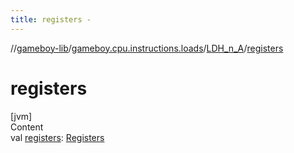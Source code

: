 ```yaml
---
title: registers -
---
```

//[gameboy-lib](../../index.md)/[gameboy.cpu.instructions.loads](../index.md)/[LDH_n_A](index.md)/[registers](registers.md)



# registers  
[jvm]  
Content  
val [registers](registers.md): [Registers](../../gameboy.cpu/-registers/index.md)  




